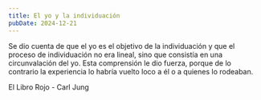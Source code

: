 ```yaml
---
title: El yo y la individuación
pubDate: 2024-12-21
---
```

Se dio cuenta de que el yo es el objetivo de la individuación y que el proceso de individuación no era lineal, sino que consistía en una circunvalación del yo. Esta comprensión le dio fuerza, porque de lo contrario la experiencia lo habría vuelto loco a él o a quienes lo rodeaban.

El Libro Rojo - Carl Jung
